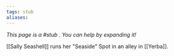 ```yaml
---
tags: stub
aliases:
---
```


*This page is a #stub . You can help by expanding it!*

[[Sally Seashell]] runs her "Seaside" Spot in an alley in [[Yerba]].